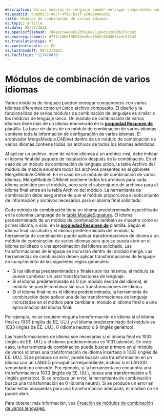 ```yaml
---
description: Varios módulos de lenguaje pueden entregar componentes con varios idiomas diferentes como un único archivo compuesto.
ms.assetid: b3a0b635-49c7-4f95-b31f-6c8688466dd2
title: Módulos de combinación de varios idiomas
ms.topic: article
ms.date: 05/31/2018
ms.openlocfilehash: 7d414cce484022bf81647110ac032d0db270d383
ms.sourcegitcommit: d75fc10b9f0825bbe5ce5045c90d4045e3c53243
ms.translationtype: MT
ms.contentlocale: es-ES
ms.lasthandoff: 09/13/2021
ms.locfileid: "127476878"
---
```

# <a name="multiple-language-merge-modules"></a>Módulos de combinación de varios idiomas

Varios módulos de lenguaje pueden entregar componentes con varios idiomas diferentes como un único archivo compuesto. El diseño y la funcionalidad de varios módulos de combinación de lenguajes es similar a los módulos de lenguaje único. Un módulo de combinación de varios idiomas tiene más de un idioma enumerado en la [**propiedad Resumen de**](template-summary.md) plantilla. La base de datos de un módulo de combinación de varios idiomas contiene toda la información de configuración de varios idiomas. El archivador MergeModule.CABinet dentro de un módulo de combinación de varios idiomas contiene todos los archivos de todos los idiomas admitidos.

Al aplicar un archivo .msm de varios idiomas a un archivo .msi, debe indicar el idioma final del paquete de instalación después de la combinación. En el caso de un módulo de combinación [](file-table.md) de lenguaje único, la tabla Archivo del módulo de mezcla enumera todos los archivos presentes en el gabinete MergeModule.CABinet. En el caso de un módulo de combinación de varios idiomas, MergeModule.CABinet contiene todos los archivos para cada idioma admitido por el módulo, pero solo el subconjunto de archivos para el idioma final entra en la tabla Archivo del módulo. La herramienta de combinación debe asegurarse de que el módulo proporciona el subconjunto de información y archivos necesarios para el idioma final solicitado.

Cada módulo de combinación tiene un idioma predeterminado especificado en la columna Language de la [tabla ModuleSignature](modulesignature-table.md). El idioma predeterminado de un módulo de combinación también se muestra como el primer idioma, o solo, en la [**propiedad Resumen de**](template-summary.md) plantilla. Según el idioma final solicitado y el idioma predeterminado del módulo, la herramienta de combinación puede aplicar transformaciones de idioma a un módulo de combinación de varios idiomas para que se pueda abrir en el idioma solicitado o una aproximación del idioma solicitado. Las transformaciones de lenguaje se incrustan dentro del módulo merge. Las herramientas de combinación deben aplicar transformaciones de lenguaje en cumplimiento de las siguientes reglas generales:

-   Si los idiomas predeterminados y finales son los mismos, el módulo se puede combinar sin usar transformaciones de lenguaje.
-   Si el idioma predeterminado es 0 (un módulo neutral del idioma), el módulo se puede combinar sin usar transformaciones de idioma.
-   Si el idioma final no es el idioma predeterminado, la herramienta de combinación debe aplicar una de las transformaciones de lenguaje incrustadas en el módulo para cambiar el módulo al idioma final o a una aproximación del idioma final.

Por ejemplo, no se requiere ninguna transformación de idioma si el idioma final es 1033 (inglés de EE. UU.) y el idioma predeterminado del módulo es 1033 (inglés de EE. UU.), 0 (idioma neutro) o 9 (inglés genérico).

Las transformaciones de idioma son necesarias si el idioma final es 1033 (inglés de EE. UU.) y el idioma predeterminado es 1031 (alemán). En este caso, la herramienta de combinación puede buscar primero en el módulo de varios idiomas una transformación de idioma insertado a 1033 (inglés de EE. UU.). Si se produce un error, puede buscar una transformación en un idioma con un LANGID principal correspondiente, incluso si el LANGID secundario no coincide. Por ejemplo, si la herramienta no encuentra una transformación a 1033 (inglés de EE. UU.), busca una transformación a 9 (inglés genérico). Si se produce un error, la herramienta de combinación busca una transformación en 0 (idioma neutro). Si se produce un error en todas estas búsquedas para una transformación adecuada, el módulo no se puede abrir.

Para obtener más información, vea [Creación de módulos de combinación de varios lenguajes.](authoring-multiple-language-merge-modules.md)

 

 



